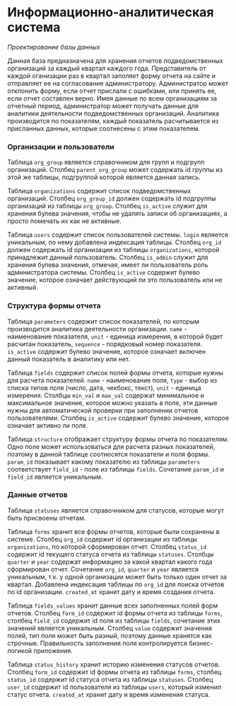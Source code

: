 # Информационно-аналитическая система
_Проектирование базы данных_

Данная база предназначена для хранения отчетов подведомственных организаций за каждый квартал каждого года. Представитель от каждой оганизации раз в квартал заполяет форму отчета на сайте и отправляет ее на согласование администратору. Администратор может отклонить форму, если отчет прислали с ошибками, или принять ее, если отчет составлен верно. Имея данные по всем организациям за отчетный период, администратор может получать данные для аналитики деятельности подведомственных организаций. Аналитика производится по показателям, каждый показатель расчитывается из присланных данных, которые соотнесены с этим показателем.

### Организации и пользователи

Таблица `org_group` является справочником для групп и подгрупп организаций. Столбец `parent_org_group` может содержать id группы из этой же таблицы, подгруппой которой является данная запись.

Таблица `organizations` содержит список подведомственных организаций. Столбец `org_group_id` должен содержать id подгруппы организаций из таблицы `org_group`. Столбец `is_active` служит для хранения булева значения, чтобы не удалять записи об организациях, а просто помечать их как не активные.

Таблица `users` содержит список пользователей системы. `login` является уникальным, по нему добавлена индексация таблицы. Столбец `org_id` должен содержать id организации из таблицы `organizations`, которой принадлежит данный пользователь. Столбец `is_admin` служит для хранения булева значения, отмечая, имеет ли пользователь роль администратора системы. Столбец `is_active` содержит булево значение, которое означает действующий ли это пользователь или не активный.

### Структура формы отчета

Таблица `parameters` содержит список показателей, по которым производится аналитика деятельности организации. `name` -  наименование показателя, `unit` - единица измерения, в которой будет расчитан показатель, `sequence` - порядковый номер показателя. `is_active` содержит булево значение, которое означает включен данный показатель в аналитику или нет.

Таблица `fields` содержит список полей формы отчета, которые нужны для расчета показателей. `name` -  наименование поля, `type` - выбор из списка типов поля (число, дата, чекбокс, текст), `unit` - единица измерения. Столбцы `min_val` и `max_val` содержат минимальное и максимальное значение, которое можно указать в поле, эти данные нужны для автоматической проверки при заполнении отчетов пользователями. Столбец `is_active` содержит булево значение, которое означает активно ли поле.

Таблица `structure` отображает структуру формы отчета по показателям. Одно поле может использоваться для расчета разных показателей, поэтому в данной таблице соотносятся показатели и поля формы. `param_id` показывает какому показателю из таблицы `parameters` соответствует `field_id` - поле из таблицы `fields`. Сочетание `param_id` и `field_id` является уникальным.

### Данные отчетов

Таблица `statuses` является справочником для статусов, которые могут быть присвоены отчетам.

Таблица `forms` хранит все формы отчетов, которые были сохранены в системе. Столбец `org_id` содержит id организации из таблицы `organizations`, по которой сформирован отчет. Столбец `status_id` содержит id текущего статуса отчета из таблицы `statuses`. Столбцы `quarter` и `year` содержат информацию за какой квартал какого года сформирован отчет. Сочетание `org_id`, `quarter` и `year` является уникальным, т.к. у одной организации может быть только один отчет за квартал. Добавлена индексация таблицы по `org_id` для поиска отчетов по id организации. `created_at` хранит дату и время создания отчета.

Таблица `fields_values` хранит данные всех заполненных полей форм отчетов. Столбец `form_id` содержит id формы отчета из таблицы `forms`, столбец `field_id` содержит id поля из таблицы `fields`, сочетание этих значений является уникальным. Столбец `value` содержит значения полей, тип поля может быть разный, поэтому данные хранятся как строчные. Правильность заполнения поля контролируется бизнес-логикой приложения.

Таблица `status_history` хранит историю изменения статусов отчетов. Столбец `form_id` содержит id формы отчета из таблицы `forms`, столбец `status_id` содержит id статуса отчета из таблицы `statuses`. Столбец `user_id` содержит id пользователя из таблицы `users`, который изменил статус отчета. `created_at` хранит дату и время изменения статуса.
